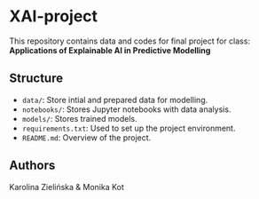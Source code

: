 # XAI-project

This repository contains data and codes for final project for class: **Applications of Explainable AI in Predictive Modelling**

## Structure
- `data/`: Store intial and prepared data for modelling.
- `notebooks/`: Stores Jupyter notebooks with data analysis.
- `models/`: Stores trained models.
- `requirements.txt`: Used to set up the project environment.
- `README.md`: Overview of the project.


## Authors
Karolina Zielińska & Monika Kot

